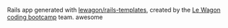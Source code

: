 Rails app generated with [lewagon/rails-templates](https://github.com/lewagon/rails-templates), created by the [Le Wagon coding bootcamp](https://www.lewagon.com) team.
awesome
